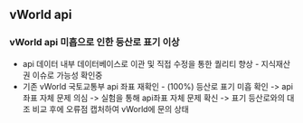 ## vWorld api

### vWorld api 미흡으로 인한 등산로 표기 이상
  + api 데이터 내부 데이터베이스로 이관 및 직접 수정을 통한 퀄리티 향상 - 지식재산권 이슈로 가능성 확인중
  + 기존 vWorld 국토교통부 api 좌표 재확인 - (100%) 등산로 표기 미흡 확인 -> api 좌표 자체 문제 의심 -> 실험을 통해 api좌표 자체 문제 확신
  -> 표기 등산로와의 대조 비교 후에 오류점 캡처하여 vWorld에 문의 상태
  
